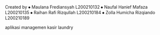 Created by
⦁	Maulana Frediansyah		L200210132
⦁	Naufal Hanief Mafaza	L200210135
⦁	Raihan Rafi Rizqullah	L200210184
⦁	Zolla Humicha Rizqiando	L200210189

aplikasi managemen kasir laundry